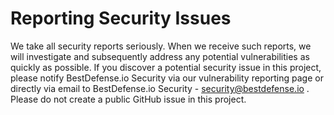 # Reporting Security Issues

We take all security reports seriously. When we receive such reports, we will investigate and subsequently address any potential vulnerabilities as quickly as possible. If you discover a potential security issue in this project, please notify BestDefense.io Security via our vulnerability reporting page or directly via email to BestDefense.io Security - <a href="mailto:security@bestdefense.io">security@bestdefense.io</a> . Please do not create a public GitHub issue in this project.